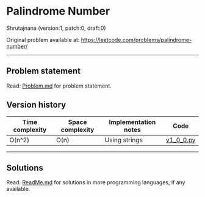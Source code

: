 [//]: # ( ------------------------------------------------------------------ {c)
[//]: # ( COPYRIGHT 2022 Dwij Bavisi <dwijbavisi@gmail.com>                  {c)
[//]: # ( Licensed under:                                                    {c)
[//]: # (     Taciturn Coder's `License to Hack` License                     {c)
[//]: # (     TC's L2H 1.0                                                   {c)
[//]: # ( A copy of the License may be obtained from:                        {c)
[//]: # (     https://TaciturnCoder.github.io/TCsL2H/legalcode/1.0           {c)
[//]: # ( See the License for the permissions and limitations.               {c)
[//]: # ( ------------------------------------------------------------------ {c)

# Palindrome Number
Shrutajnana (version:1, patch:0, draft:0)

Original problem available at: https://leetcode.com/problems/palindrome-number/

---
## Problem statement
Read: [Problem.md](../Problem.md) for problem statement.

## Version history
| Time complexity | Space complexity | Implementation notes | Code |
| --- | --- | --- | --- |
| O(n^2) | O(n) | Using strings | [v1_0_0.py](v1_0_0.py) |

---
## Solutions
Read: [ReadMe.md](../ReadMe.md) for solutions in more programming languages, if any available.

